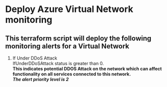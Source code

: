 # Deploy Azure Virtual Network monitoring
## This terraform script will deploy the following monitoring alerts for a Virtual Network

1. If Under DDoS Attack  
IfUnderDDoSAttack status is greater than 0.  
**This indicates potential DDOS Attack on the network which can affect functionality on all services connected to this network.**  
***The alert priority level is 2***  
